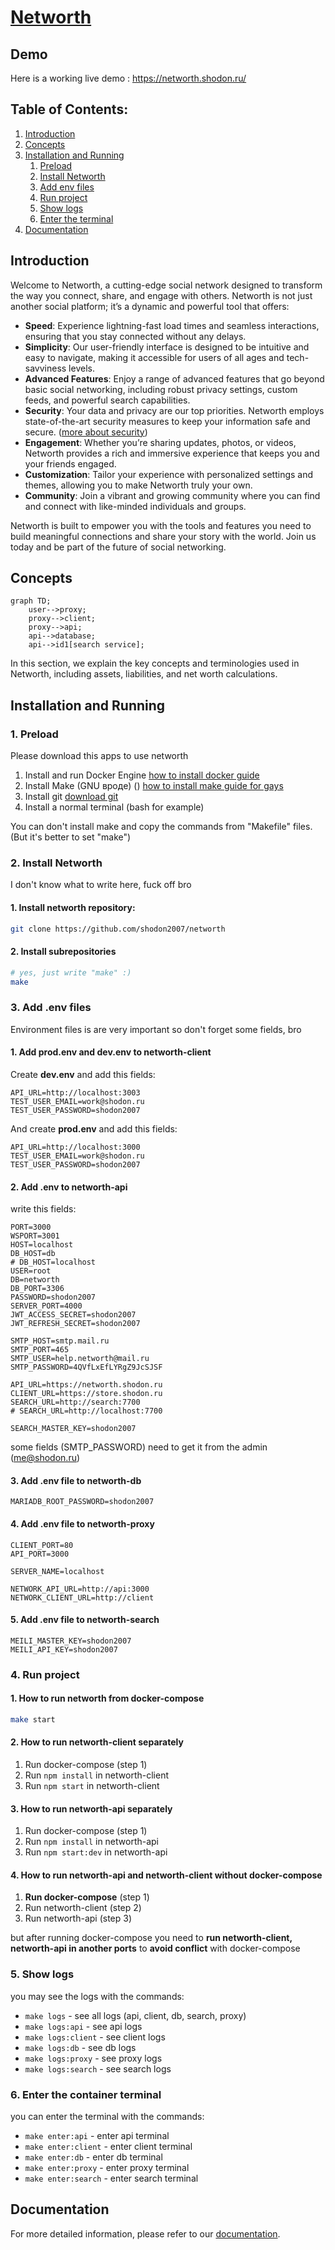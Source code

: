 # [Networth](https://networth.shodon.ru)

## Demo

Here is a working live demo : https://networth.shodon.ru/

## Table of Contents:

1. [Introduction](#introduction)
2. [Concepts](#concepts)
3. [Installation and Running](#installation-and-running)
   1. [Preload](#preload)
   2. [Install Networth](#2-install-networth)
   3. [Add env files](#3-add-env-files)
   4. [Run project](#4-run-project)
   5. [Show logs](#5-show-logs)
   6. [Enter the terminal](#6-enter-the-container-terminal)
4. [Documentation](#documentation)

## Introduction

Welcome to Networth, a cutting-edge social network designed to transform the way you connect, share, and engage with others. Networth is not just another social platform; it’s a dynamic and powerful tool that offers:

- **Speed**: Experience lightning-fast load times and seamless interactions, ensuring that you stay connected without any delays.
- **Simplicity**: Our user-friendly interface is designed to be intuitive and easy to navigate, making it accessible for users of all ages and tech-savviness levels.
- **Advanced Features**: Enjoy a range of advanced features that go beyond basic social networking, including robust privacy settings, custom feeds, and powerful search capabilities.
- **Security**: Your data and privacy are our top priorities. Networth employs state-of-the-art security measures to keep your information safe and secure. ([more about security](./docs/security.md))
- **Engagement**: Whether you’re sharing updates, photos, or videos, Networth provides a rich and immersive experience that keeps you and your friends engaged.
- **Customization**: Tailor your experience with personalized settings and themes, allowing you to make Networth truly your own.
- **Community**: Join a vibrant and growing community where you can find and connect with like-minded individuals and groups.

Networth is built to empower you with the tools and features you need to build meaningful connections and share your story with the world. Join us today and be part of the future of social networking.

## Concepts

```mermaid
graph TD;
    user-->proxy;
    proxy-->client;
    proxy-->api;
    api-->database;
    api-->id1[search service];
```

In this section, we explain the key concepts and terminologies used in Networth, including assets, liabilities, and net worth calculations.

## Installation and Running

### 1. Preload

Please download this apps to use networth

1. Install and run Docker Engine [how to install docker guide](https://docs.docker.com/engine/install/)
2. Install Make (GNU вроде) () [how to install make guide for gays](https://gnuwin32.sourceforge.net/packages/make.htm)
3. Install git [download git](https://git-scm.com/downloads)
4. Install a normal terminal (bash for example)

You can don't install make and copy the commands from "Makefile" files. (But it's better to set "make")

### 2. Install Networth

I don't know what to write here, fuck off bro

#### 1. Install networth repository: <br />

```bash
git clone https://github.com/shodon2007/networth
```

#### 2. Install subrepositories

```bash
# yes, just write "make" :)
make
```

### 3. Add .env files

Environment files is are very important so don't forget some fields, bro

#### 1. Add prod.env and dev.env to networth-client

Create **dev.env** and add this fields:

```env
API_URL=http://localhost:3003
TEST_USER_EMAIL=work@shodon.ru
TEST_USER_PASSWORD=shodon2007
```

And create **prod.env** and add this fields:

```env
API_URL=http://localhost:3000
TEST_USER_EMAIL=work@shodon.ru
TEST_USER_PASSWORD=shodon2007
```

#### 2. Add .env to networth-api

write this fields:

```env
PORT=3000
WSPORT=3001
HOST=localhost
DB_HOST=db
# DB_HOST=localhost
USER=root
DB=networth
DB_PORT=3306
PASSWORD=shodon2007
SERVER_PORT=4000
JWT_ACCESS_SECRET=shodon2007
JWT_REFRESH_SECRET=shodon2007

SMTP_HOST=smtp.mail.ru
SMTP_PORT=465
SMTP_USER=help.networth@mail.ru
SMTP_PASSWORD=4QVfLxEfLYRgZ9JcSJSF

API_URL=https://networth.shodon.ru
CLIENT_URL=https://store.shodon.ru
SEARCH_URL=http://search:7700
# SEARCH_URL=http://localhost:7700

SEARCH_MASTER_KEY=shodon2007
```

some fields (SMTP_PASSWORD) need to get it from the admin (me@shodon.ru)

#### 3. Add .env file to networth-db

```env
MARIADB_ROOT_PASSWORD=shodon2007
```

#### 4. Add .env file to networth-proxy

```env
CLIENT_PORT=80
API_PORT=3000

SERVER_NAME=localhost

NETWORK_API_URL=http://api:3000
NETWORK_CLIENT_URL=http://client
```

#### 5. Add .env file to networth-search

```env
MEILI_MASTER_KEY=shodon2007
MEILI_API_KEY=shodon2007
```

### 4. Run project

#### 1. How to run networth from docker-compose

```bash
make start
```

#### 2. How to run networth-client separately

1. Run docker-compose (step 1)
2. Run `npm install` in networth-client
3. Run `npm start` in networth-client

#### 3. How to run networth-api separately

1. Run docker-compose (step 1)
2. Run `npm install` in networth-api
3. Run `npm start:dev` in networth-api

#### 4. How to run networth-api and networth-client without docker-compose

1. **Run docker-compose** (step 1)
2. Run networth-client (step 2)
3. Run networth-api (step 3)

but after running docker-compose you need to **run networth-client, networth-api in another ports** to **avoid conflict** with docker-compose

### 5. Show logs

you may see the logs with the commands:

- `make logs` - see all logs (api, client, db, search, proxy)
- `make logs:api` - see api logs
- `make logs:client` - see client logs
- `make logs:db` - see db logs
- `make logs:proxy` - see proxy logs
- `make logs:search` - see search logs

### 6. Enter the container terminal

you can enter the terminal with the commands:

- `make enter:api` - enter api terminal
- `make enter:client` - enter client terminal
- `make enter:db` - enter db terminal
- `make enter:proxy` - enter proxy terminal
- `make enter:search` - enter search terminal

## Documentation

For more detailed information, please refer to our [documentation](https://networth.shodon.com).
